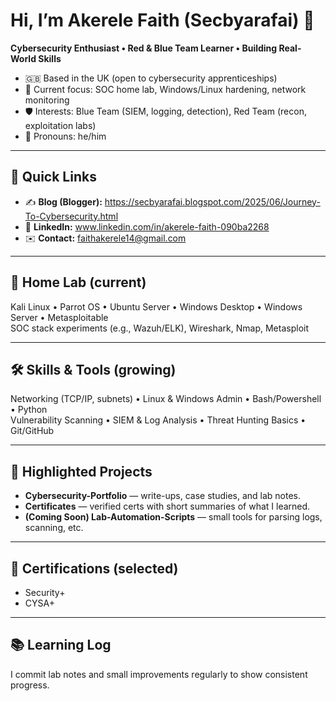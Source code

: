# Hi, I’m Akerele Faith (Secbyarafai) 👋
**Cybersecurity Enthusiast • Red & Blue Team Learner • Building Real-World Skills**

- 🇬🇧 Based in the UK (open to cybersecurity apprenticeships)
- 🔭 Current focus: SOC home lab, Windows/Linux hardening, network monitoring
- 🛡️ Interests: Blue Team (SIEM, logging, detection), Red Team (recon, exploitation labs)
- 🧭 Pronouns: he/him

---

## 🔗 Quick Links
- ✍️ **Blog (Blogger):** https://secbyarafai.blogspot.com/2025/06/Journey-To-Cybersecurity.html 
- 💼 **LinkedIn:** www.linkedin.com/in/akerele-faith-090ba2268
- ✉️ **Contact:** faithakerele14@gmail.com

---

## 🧪 Home Lab (current)
Kali Linux • Parrot OS • Ubuntu Server • Windows Desktop • Windows Server • Metasploitable  
SOC stack experiments (e.g., Wazuh/ELK), Wireshark, Nmap, Metasploit

---

## 🛠️ Skills & Tools (growing)
Networking (TCP/IP, subnets) • Linux & Windows Admin • Bash/Powershell • Python  
Vulnerability Scanning • SIEM & Log Analysis • Threat Hunting Basics • Git/GitHub

---

## 📌 Highlighted Projects
- **Cybersecurity-Portfolio** — write-ups, case studies, and lab notes.  
- **Certificates** — verified certs with short summaries of what I learned.  
- **(Coming Soon) Lab-Automation-Scripts** — small tools for parsing logs, scanning, etc.

---

## 🏅 Certifications (selected)
- Security+
- CYSA+

---

## 📚 Learning Log
I commit lab notes and small improvements regularly to show consistent progress.
